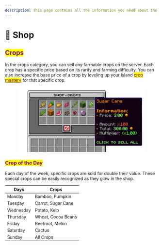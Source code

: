 ```yaml
---
description: This page contains all the information you need about the in-game shop.
---
```


# 🛒 Shop

## <mark style="color:purple;">Crops</mark>

In the crops category, you can sell any farmable crops on the server. Each crop has a specific price based on its rarity and farming difficulty. You can also increase the base price of a crop by leveling up your island [<mark style="color:purple;">crop mastery</mark>](island/crop-mastery.md) for that specific crop.

<figure><img src="../../.gitbook/assets/Screenshot 2025-04-18 182615.png" alt="" width="563"><figcaption></figcaption></figure>

### <mark style="color:purple;">Crop of the Day</mark>

Each day of the week, specific crops are sold for double their value. These special crops can be easily recognized as they glow in the shop.

| Days      | Crops              |
| --------- | ------------------ |
| Monday    | Bamboo, Pumpkin    |
| Tuesday   | Carrot, Sugar Cane |
| Wednesday | Potato, Kelp       |
| Thursday  | Wheat, Cocoa Beans |
| Friday    | Beetroot, Melon    |
| Saturday  | Cactus             |
| Sunday    | All Crops          |
